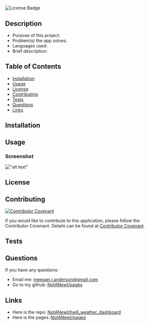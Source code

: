 # <Your-Project-Title>

![License Badge](https://img.shields.io/badge/license-MIT-green)

## Description

- Purpose of this project:
- Problem(s) the app solves:
- Languages used:
- Brief description:

## Table of Contents

- [Installation](#installation)
- [Usage](#usage)
- [License](#license)
- [Contributing](#contributing)
- [Tests](#tests)
- [Questions](#questions)
- [Links](#links)

## Installation

## Usage

### Screenshot

!["alt text"](assets/images/screenshot.png)

## License

## Contributing

[![Contributor Covenant](https://img.shields.io/badge/Contributor%20Covenant-2.1-4baaaa.svg)](code_of_conduct.md)

If you would like to contribute to this application, please follow the Contributor Covenant. Details can be found at [Contributor Covenant](https://www.contributor-covenant.org/).

## Tests

## Questions

If you have any questions:

- Email me: [meegan.r.anderson@gmail.com](mailto:meegan.r.anderson@gmail.com)
- Go to my github: [NotANewt/pages](https://github.com/NotANewt)

## Links

- Here is the repo: [NotANewt/hw6_weather_dashboard](https://github.com/NotANewt/hw6_weather_dashboard)
- Here is the pages: [NotANewt/pages](https://notanewt.github.io/hw6_weather_dashboard/)
